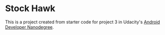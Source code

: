 # Stock Hawk

This is a project created from starter code for project 3 in Udacity's [Android Developer Nanodegree](https://www.udacity.com/course/android-developer-nanodegree-by-google--nd801). 
